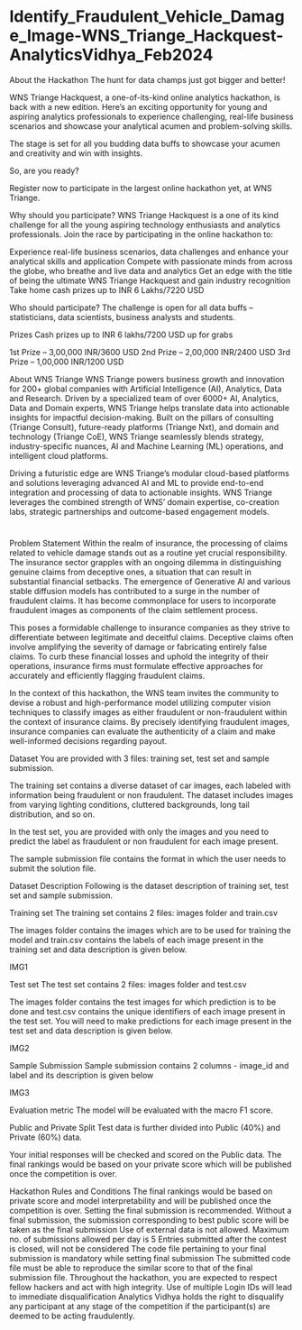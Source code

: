 # Identify_Fraudulent_Vehicle_Damage_Image-WNS_Triange_Hackquest-AnalyticsVidhya_Feb2024

About the Hackathon
The hunt for data champs just got bigger and better! 

WNS Triange Hackquest, a one-of-its-kind online analytics hackathon, is back with a new edition. Here’s an exciting opportunity for young and aspiring analytics professionals to experience challenging, real-life business scenarios and showcase your analytical acumen and problem-solving skills.

The stage is set for all you budding data buffs to showcase your acumen and creativity and win with insights.

So, are you ready? 

Register now to participate in the largest online hackathon yet, at WNS Triange. 


Why should you participate?
WNS Triange Hackquest is a one of its kind challenge for all the young aspiring technology enthusiasts and analytics professionals. Join the race by participating in the online hackathon to: 

Experience real-life business scenarios, data challenges and enhance your analytical skills and application
Compete with passionate minds from across the globe, who breathe and live data and analytics
Get an edge with the title of being the ultimate WNS Triange Hackquest and gain industry recognition 
Take home cash prizes up to INR 6 Lakhs/7220 USD

Who should participate?
The challenge is open for all data buffs – statisticians, data scientists, business analysts and students. 


Prizes
Cash prizes up to INR 6 lakhs/7200 USD up for grabs

1st Prize – 3,00,000 INR/3600 USD 
2nd Prize – 2,00,000 INR/2400 USD
3rd Prize – 1,00,000 INR/1200 USD

About WNS Triange
WNS Triange powers business growth and innovation for 200+ global companies with Artificial Intelligence (AI), Analytics, Data and Research.  Driven by a specialized team of over 6000+ AI, Analytics, Data and Domain experts, WNS Triange helps translate data into actionable insights for impactful decision-making. Built on the pillars of consulting (Triange Consult), future-ready platforms (Triange Nxt), and domain and technology (Triange CoE), WNS Triange seamlessly blends strategy, industry-specific nuances, AI and Machine Learning (ML) operations, and intelligent cloud platforms.

Driving a futuristic edge are WNS Triange’s modular cloud-based platforms and solutions leveraging advanced AI and ML to provide end-to-end integration and processing of data to actionable insights. WNS Triange leverages the combined strength of WNS’ domain expertise, co-creation labs, strategic partnerships and outcome-based engagement models.


#
Problem Statement
Within the realm of insurance, the processing of claims related to vehicle damage stands out as a routine yet crucial responsibility. The insurance sector grapples with an ongoing dilemma in distinguishing genuine claims from deceptive ones, a situation that can result in substantial financial setbacks. The emergence of Generative AI and various stable diffusion models has contributed to a surge in the number of fraudulent claims. It has become commonplace for users to incorporate fraudulent images as components of the claim settlement process.

This poses a formidable challenge to insurance companies as they strive to differentiate between legitimate and deceitful claims. Deceptive claims often involve amplifying the severity of damage or fabricating entirely false claims. To curb these financial losses and uphold the integrity of their operations, insurance firms must formulate effective approaches for accurately and efficiently flagging fraudulent claims.

In the context of this hackathon, the WNS team invites the community to devise a robust and high-performance model utilizing computer vision techniques to classify images as either fraudulent or non-fraudulent within the context of insurance claims. By precisely identifying fraudulent images, insurance companies can evaluate the authenticity of a claim and make well-informed decisions regarding payout.


Dataset
You are provided with 3 files: training set, test set and sample submission.

The training set contains a diverse dataset of car images, each labeled with information being fraudulent or non fraudulent. The dataset includes images from varying lighting conditions, cluttered backgrounds, long tail distribution, and so on.

In the test set, you are provided with only the images and you need to predict the label as fraudulent or non fraudulent for each image present.

The sample submission file contains the format in which the user needs to submit the solution file.


Dataset Description
Following is the dataset description of training set, test set and sample submission.


Training set
The training set contains 2 files: images folder and train.csv

The images folder contains the images which are to be used for training the model and train.csv contains the labels of each image present in the training set and data description is given below.

IMG1

Test set
The test set contains 2 files: images folder and test.csv

The images folder contains the test images for which prediction is to be done and test.csv contains the unique identifiers of each image present in the test set. You will need to make predictions for each image present in the test set and data description is given below.

IMG2

Sample Submission 
Sample submission contains 2 columns - image_id and label and its description is given below

IMG3

Evaluation metric
The model will be evaluated with the macro F1 score.


Public and Private Split
Test data is further divided into Public (40%) and Private (60%) data.

Your initial responses will be checked and scored on the Public data. The final rankings would be based on your private score which will be published once the competition is over.

Hackathon Rules and Conditions
The final rankings would be based on private score and model interpretability and will be published once the competition is over.
Setting the final submission is recommended. Without a final submission, the submission corresponding to best public score will be taken as the final submission
Use of external data is not allowed.
Maximum no. of submissions allowed per day is 5
Entries submitted after the contest is closed, will not be considered
The code file pertaining to your final submission is mandatory while setting final submission
The submitted code file must be able to reproduce the similar score to that of the final submission file.
Throughout the hackathon, you are expected to respect fellow hackers and act with high integrity.
Use of multiple Login IDs will lead to immediate disqualification
Analytics Vidhya holds the right to disqualify any participant at any stage of the competition if the participant(s) are deemed to be acting fraudulently.

